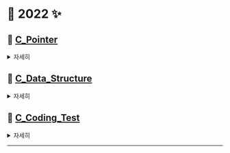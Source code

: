 # 🌈 2022 ✨

## 🐥 [C_Pointer](https://github.com/Kang-SeoHyun/C_Language/tree/main/C_Pointer)

<details>
<summary>  <kbd>자세히</kbd> </summary>

* 📖 교재 : [공동환의 열혈강의 C 포인터](https://freelec.co.kr/lecture/%EC%97%B4%ED%98%88%EA%B0%95%EC%9D%98-c-%ED%8F%AC%EC%9D%B8%ED%84%B0/)
* 💪🏻 목표 : 포인터 익숙해지기
* ❓ 방법 : 
  * 깃허브에 [개념 정리](https://github.com/Kang-SeoHyun/C_Language/tree/main/C_Pointer)하기
  * 코드 [따라하기](https://github.com/Kang-SeoHyun/C_Language/tree/main/C_Pointer/code)
* 🤙🏻 약속 : 1일 1강 이상  
  *  05.23 ~ 05.27 : ~ 2장  
  *  05.30 ~ 06.03 : ~ 4장  
  *  06.06 ~ 06.10 : ~ 7장
  *  06.13 ~ 06.17 : ~ 10장
  *  06.20 ~ 06.24 : ~ 13장
  *  06.27 ~ 07.01 : ~ 15장

</details>    

## 🐥 [C_Data_Structure](https://github.com/Kang-SeoHyun/C_Language/tree/main/C_Data_Structure)

<details>
<summary> <kbd>자세히</kbd> </summary>
    
*  📖 교재 : [윤성우의 열혈 자료구조](http://www.kyobobook.co.kr/product/detailViewKor.laf?mallGb=KOR&ejkGb=KOR&barcode=9788996094067)
* 💪🏻 목표 : 자료구조 알기
* ❓ 방법 : 
   * 2인 1개조 동료평가 진행 (1주: 1 ~ 2파트 진행)  
   * 깃허브 개념 정리
* 🤙🏻 약속 : 매일 조금씩이라도 꾸준히 하기  

### 스터디 일정('22.05.23.~)  
* 자료구조
    * [CHAPTER 1](https://github.com/Kang-SeoHyun/C_Language/tree/main/C_Data_Structure/CH01.data_structure) 자료구조와 알고리즘의 이해
    * [CHAPTER 2](https://github.com/Kang-SeoHyun/C_Language/tree/main/C_Data_Structure/CH02.recursion) 재귀

### 스터디 방법 및 규칙
* 학습 방법
  * 1주마다 자료구조 동료평가 2회 진행
  * 1일마다 코딩테스트 문제풀이 최소 1회 진행
  * 개인 학습 내용은 각자 정리 후 README에 업데이트
 
### 관련 개인 Repository
  * [junto](https://github.com/ji-junhyuk)
  * [Wilbur](https://github.com/Wilbur0306)
  * [ejae](https://github.com/nawooo)


</details>


## 🐥 [C_Coding_Test](https://github.com/Kang-SeoHyun/C_Language/tree/main/C_Coding_Test)

<details>
<summary>  <kbd>자세히</kbd> </summary>

  *  📖 사이트 : [백준](https://www.acmicpc.net/step)
  * ❓ 방법 :
   * [라이벌 제도](https://solved.ac/ranking/rival)를 통한 그룹 라이벌 진도 확인  
   * [class](https://solved.ac/class)에 선별된 문제를 참고하여 학습

</details>

----------------------------------------------------------------------------
